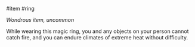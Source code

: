  #item #ring 

*Wondrous item, uncommon*

While wearing this magic ring, you and any objects on your person cannot catch fire, and you can endure climates of extreme heat without difficulty.
